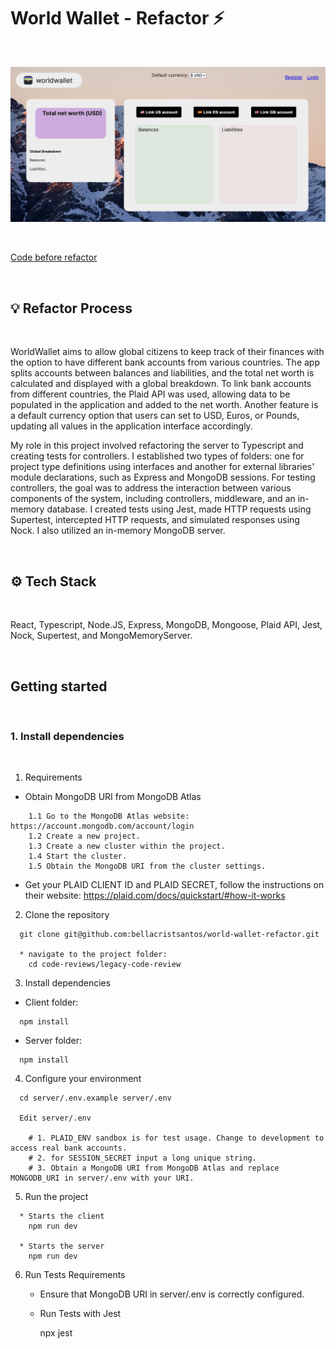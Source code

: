 # World Wallet - Refactor ⚡

<br />

![image](https://github.com/bellacristsantos/world-wallet-refactor/blob/legacy-code-review/legacy-code-review/client/src/assets/dashboard.png)

<br />

[Code before refactor](https://github.com/diegoss-github/world-wallet)

<br />

## :bulb: Refactor Process
<br />

WorldWallet aims to allow global citizens to keep track of their finances with the option to have different bank accounts from various countries. The app splits accounts between balances and liabilities, and the total net worth is calculated and displayed with a global breakdown. To link bank accounts from different countries, the Plaid API was used, allowing data to be populated in the application and added to the net worth. Another feature is a default currency option that users can set to USD, Euros, or Pounds, updating all values in the application interface accordingly.

My role in this project involved refactoring the server to Typescript and creating tests for controllers. I established two types of folders: one for project type definitions using interfaces and another for external libraries' module declarations, such as Express and MongoDB sessions. For testing controllers, the goal was to address the interaction between various components of the system, including controllers, middleware, and an in-memory database. I created tests using Jest, made HTTP requests using Supertest, intercepted HTTP requests, and simulated responses using Nock. I also utilized an in-memory MongoDB server.

<br />

## :gear: Tech Stack
<br />


React, Typescript, Node.JS, Express, MongoDB, Mongoose, Plaid API, Jest, Nock, Supertest, and MongoMemoryServer.

<br />

## Getting started
<br />

### 1. Install dependencies
<br />

1) Requirements
  * Obtain MongoDB URI from MongoDB Atlas
  ```
      1.1 Go to the MongoDB Atlas website: https://account.mongodb.com/account/login
      1.2 Create a new project.
      1.3 Create a new cluster within the project.
      1.4 Start the cluster.
      1.5 Obtain the MongoDB URI from the cluster settings.
  ```

  * Get your PLAID CLIENT ID and PLAID SECRET, follow the instructions on their website: https://plaid.com/docs/quickstart/#how-it-works

2) Clone the repository
```
  git clone git@github.com:bellacristsantos/world-wallet-refactor.git

  * navigate to the project folder:
    cd code-reviews/legacy-code-review
```

3) Install dependencies
  * Client folder:
  ```
    npm install
  ```

  * Server folder:
  ```
    npm install
  ```

4) Configure your environment
```
  cd server/.env.example server/.env

  Edit server/.env

    # 1. PLAID_ENV sandbox is for test usage. Change to development to access real bank accounts.
    # 2. for SESSION_SECRET input a long unique string.
    # 3. Obtain a MongoDB URI from MongoDB Atlas and replace MONGODB_URI in server/.env with your URI.
```

5) Run the project
```
  * Starts the client
    npm run dev

  * Starts the server
    npm run dev
  ```

6) Run Tests
  Requirements
    * Ensure that MongoDB URI in server/.env is correctly configured.

    * Run Tests with Jest
      
        npx jest
  ```


